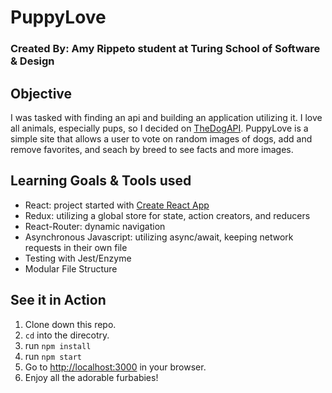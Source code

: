 # PuppyLove

### Created By: Amy Rippeto student at Turing School of Software & Design

## Objective

I was tasked with finding an api and building an application utilizing it. I love all animals, especially pups, so I decided on [TheDogAPI](https://thedogapi.com/). PuppyLove is a simple site that allows a user to vote on random images of dogs, add and remove favorites, and seach by breed to see facts and more images. 

## Learning Goals & Tools used

- React: project started with [Create React App](https://github.com/facebook/create-react-app)
- Redux: utilizing a global store for state, action creators, and reducers
- React-Router: dynamic navigation
- Asynchronous Javascript: utilizing async/await, keeping network requests in their own file
- Testing with Jest/Enzyme
- Modular File Structure


## See it in Action
1. Clone down this repo.
2. `cd` into the direcotry.
3. run `npm install`
4. run `npm start`
5. Go to [http://localhost:3000](http://localhost:3000) in your browser.
6. Enjoy all the adorable furbabies!














